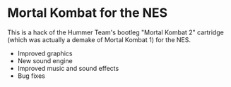 # Mortal Kombat for the NES
This is a hack of the Hummer Team's bootleg "Mortal Kombat 2" cartridge (which was actually a demake of Mortal Kombat 1) for the NES.

- Improved graphics
- New sound engine
- Improved music and sound effects
- Bug fixes
